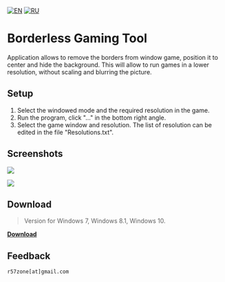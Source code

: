 [![EN](https://user-images.githubusercontent.com/9499881/33184537-7be87e86-d096-11e7-89bb-f3286f752bc6.png)](https://github.com/r57zone/Borderless-Gaming-Tool/blob/master/README.md) 
[![RU](https://user-images.githubusercontent.com/9499881/27683795-5b0fbac6-5cd8-11e7-929c-057833e01fb1.png)](https://github.com/r57zone/Borderless-Gaming-Tool/blob/master/README.RU.md) 
# Borderless Gaming Tool
Application allows to remove the borders from window game, position it to center and hide the background. This will allow to run games in a lower resolution, without scaling and blurring the picture.

## Setup
1. Select the windowed mode and the required resolution in the game.
2. Run the program, click "..." in the bottom right angle.
3. Select the game window and resolution. The list of resolution can be edited in the file "Resolutions.txt".

## Screenshots
![](https://user-images.githubusercontent.com/9499881/52374769-8a395a00-2a77-11e9-9bdb-3a1d9362448f.png)

![](https://user-images.githubusercontent.com/9499881/52374598-097a5e00-2a77-11e9-9ae2-3d693ee36166.png)

## Download
>Version for Windows 7, Windows 8.1, Windows 10.

**[Download](https://github.com/r57zone/Borderless-Gaming-Tool/releases)**

## Feedback
`r57zone[at]gmail.com`